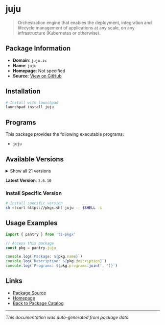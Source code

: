 # juju

> Orchestration engine that enables the deployment, integration and lifecycle management of applications at any scale, on any infrastructure (Kubernetes or otherwise).

## Package Information

- **Domain**: `juju.is`
- **Name**: `juju`
- **Homepage**: Not specified
- **Source**: [View on GitHub](https://github.com/pkgxdev/pantry/tree/main/projects/juju.is/package.yml)

## Installation

```bash
# Install with launchpad
launchpad install juju
```

## Programs

This package provides the following executable programs:

- `juju`

## Available Versions

<details>
<summary>Show all 21 versions</summary>

- `3.6.10`, `3.6.9`, `3.6.8`, `3.6.7`, `3.6.6`
- `3.6.5`, `3.6.4`, `3.6.3`, `3.6.2`, `3.6.1`
- `3.6.0`, `3.5.7`, `3.5.6`, `3.5.5`, `3.5.4`
- `3.5.3`, `3.4.6`, `3.3.7`, `3.1.10`, `2.9.52`
- `2.9.51`

</details>

**Latest Version**: `3.6.10`

### Install Specific Version

```bash
# Install specific version
sh <(curl https://pkgx.sh) juju -- $SHELL -i
```

## Usage Examples

```typescript
import { pantry } from 'ts-pkgx'

// Access this package
const pkg = pantry.juju

console.log(`Package: ${pkg.name}`)
console.log(`Description: ${pkg.description}`)
console.log(`Programs: ${pkg.programs.join(', ')}`)
```

## Links

- [Package Source](https://github.com/pkgxdev/pantry/tree/main/projects/juju.is/package.yml)
- [Homepage](#)
- [Back to Package Catalog](../../package-catalog.md)

---

*This documentation was auto-generated from package data.*
